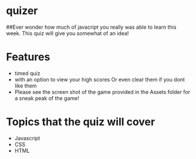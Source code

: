 # quizer
##Ever wonder how much of javacript you really was able to learn this week. This quiz will give you somewhat of an idea! 

# Features
- timed quiz 
- with an option to view your high scores Or even clear them if you dont like them
- Please see the screen shot of the game provided in the Assets folder for a sneak peak of the game!
# Topics that the quiz will cover  
- Javascript
- CSS 
- HTML